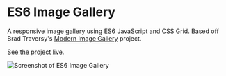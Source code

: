 # ES6 Image Gallery

A responsive image gallery using ES6 JavaScript and CSS Grid. Based off Brad Traversy's [Modern Image Gallery](https://www.youtube.com/watch?v=afoxd5b0bJo&t=48s) project.

[See the project live](https://gk-hynes.github.io/es6-image-gallery/).

![Screenshot of ES6 Image Gallery](https://res.cloudinary.com/gerhynes/image/upload/q_auto/v1542565733/Screenshot_2018-11-18_ES6_Image_Gallery_nggyqe.png)

